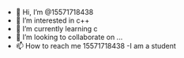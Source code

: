 - 👋 Hi, I’m @15571718438
- 👀 I’m interested in c++
- 🌱 I’m currently learning c
- 💞️ I’m looking to collaborate on ...
- 📫 How to reach me 15571718438
-I am a student 
<!---
15571718438/15571718438 is a ✨ special ✨ repository because its `README.md` (this file) appears on your GitHub profile.
You can click the Preview link to take a look at your changes.
--->
